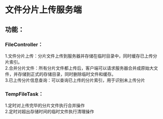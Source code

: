 # 文件分片上传服务端

## 功能：  
### FileController：  
1.文件分片上传：分片文件上传到服务器并存储在临时目录中，同时缓存已上传分片索引。  
2.合并分片文件：所有分片文件都上传后，客户端可以请求服务器合并成原始大文件，并存储到正式的存储目录，同时删除临时文件和缓存。  
3.已上传分片信息查询：可以查询已上传的分片索引，用于识别未上传分片  

### TempFileTask：  
1.定时对上传完毕的分片文件执行合并操作  
2.定时对超出存储时间的临时文件执行清理操作  

